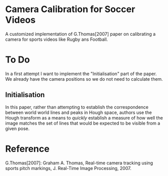 Camera Calibration for Soccer Videos
==================

A customized implementation of G.Thomas[2007] paper on calibrating a camera for sports videos like Rugby ans Football.

To Do
=====

In a first attempt I want to implement the "Initialisation" part of the paper. We already have the camera positions so we do not need to calculate them.

Initialisation
--------------

In this paper, rather than attempting to establish the correspondence between world world lines and peaks in Hough space, authors use the Hough transform as a means to _quickly_ establish a measure of how well the image matches the set of lines that would be expected to be visible from a given pose.


Reference
=========

G.Thomas[2007]: Graham A. Thomas, Real-time camera tracking using sports pitch markings, J. Real-Time Image Processing, 2007.
